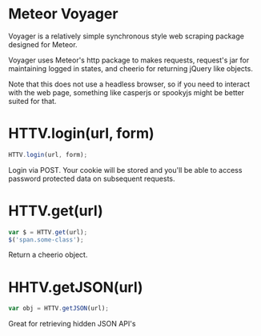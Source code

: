 # Meteor Voyager

Voyager is a relatively simple synchronous style web scraping package designed for Meteor.

Voyager uses Meteor's http package to makes requests, request's jar for maintaining logged in states, and cheerio for returning jQuery like objects.

Note that this does not use a headless browser, so if you need to interact with the web page, something like casperjs or spookyjs might be better suited for that.

# HTTV.login(url, form)
```js
HTTV.login(url, form);
```
Login via POST. Your cookie will be stored and you'll be able to access password protected data on subsequent requests.


# HTTV.get(url)
```js
var $ = HTTV.get(url);
$('span.some-class');
```
Return a cheerio object.


# HHTV.getJSON(url)
```js
var obj = HTTV.getJSON(url);
```
Great for retrieving hidden JSON API's


